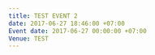 ```yaml
---
title: TEST EVENT 2
date: 2017-06-27 18:46:00 +07:00
Event date: 2017-06-27 00:00:00 +07:00
Venue: TEST
---
```


